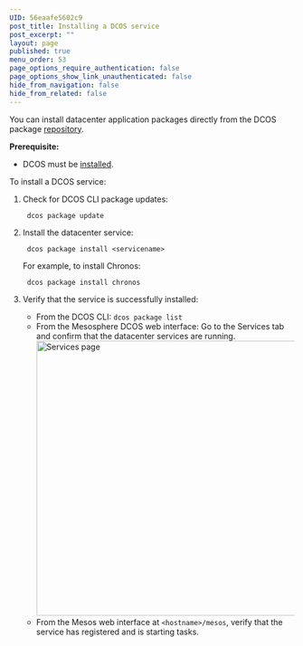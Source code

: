 ```yaml
---
UID: 56eaafe5602c9
post_title: Installing a DCOS service
post_excerpt: ""
layout: page
published: true
menu_order: 53
page_options_require_authentication: false
page_options_show_link_unauthenticated: false
hide_from_navigation: false
hide_from_related: false
---
```

You can install datacenter application packages directly from the DCOS package [repository][1].

**Prerequisite:**

*   DCOS must be [installed][2].

To install a DCOS service:

1.  Check for DCOS CLI package updates:
    
         dcos package update
        

2.  Install the datacenter service:
    
         dcos package install <servicename>
        
    
    For example, to install Chronos:
    
         dcos package install chronos
        

3.  Verify that the service is successfully installed:
    
    *   From the DCOS CLI: `dcos package list`
    *   From the Mesosphere DCOS web interface: Go to the Services tab and confirm that the datacenter services are running. <a href="https://docs.mesosphere.com/wp-content/uploads/2015/12/services.png" rel="attachment wp-att-1126"><img src="https://docs.mesosphere.com/wp-content/uploads/2015/12/services-800x486.png" alt="Services page" width="800" height="486" class="alignnone size-large wp-image-1126" /></a>
    *   From the Mesos web interface at `<hostname>/mesos`, verify that the service has registered and is starting tasks.

 [1]: ../package-repo-overview/
 [2]: ../administering/installing/